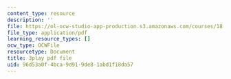 ```yaml
---
content_type: resource
description: ''
file: https://ol-ocw-studio-app-production.s3.amazonaws.com/courses/18-03sc-differential-equations-fall-2011/96d53a0f4bca9d919de81abd1f18da57_v4YcejwdQC0.pdf
file_type: application/pdf
learning_resource_types: []
ocw_type: OCWFile
resourcetype: Document
title: 3play pdf file
uid: 96d53a0f-4bca-9d91-9de8-1abd1f18da57
---
```

